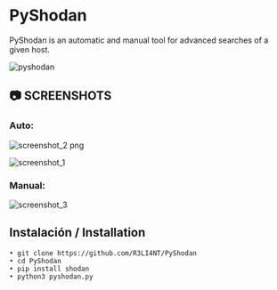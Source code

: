 # PyShodan
PyShodan is an automatic and manual tool for advanced searches of a given host.

![pyshodan](https://user-images.githubusercontent.com/75953873/152589322-55ad4b38-5582-44dc-9dbc-51a907a374ff.png)


## 📷 SCREENSHOTS

### Auto:
![screenshot_2 png](https://user-images.githubusercontent.com/75953873/152589512-1e33b76d-dbbc-4394-8b85-2199ec0c814f.png)

![screenshot_1](https://user-images.githubusercontent.com/75953873/152589585-e92f2233-eb42-4b55-b79b-330a655d5845.png)


### Manual:
![screenshot_3](https://user-images.githubusercontent.com/75953873/152589650-441497c8-3654-4406-b57a-7dfbf2d659ad.png)


## Instalación / Installation

```
• git clone https://github.com/R3LI4NT/PyShodan
• cd PyShodan
• pip install shodan
• python3 pyshodan.py
```
